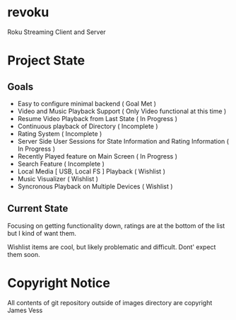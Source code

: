 # revoku
Roku Streaming Client and Server

# Project State
## Goals
* Easy to configure minimal backend ( Goal Met )
* Video and Music Playback Support ( Only Video functional at this time )
* Resume Video Playback from Last State ( In Progress )
* Continuous playback of Directory ( Incomplete )
* Rating System ( Incomplete )
* Server Side User Sessions for State Information and Rating Information ( In Progress )
* Recently Played feature on Main Screen ( In Progress )
* Search Feature ( Incomplete )
* Local Media [ USB, Local FS ] Playback ( Wishlist )
* Music Visualizer ( Wishlist )
* Syncronous Playback on Multiple Devices ( Wishlist )

## Current State
Focusing on getting functionality down, ratings are at the bottom of the list but I kind of want them.

Wishlist items are cool, but likely problematic and difficult. Dont' expect them soon.

# Copyright Notice
All contents of git repository outside of images directory are copyright James Vess

